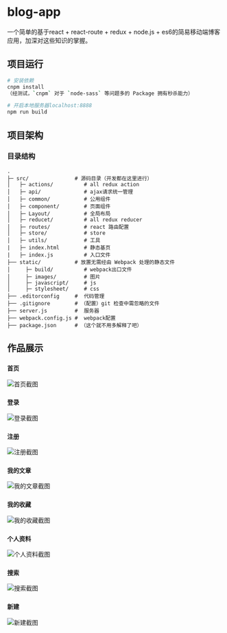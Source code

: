 # blog-app
一个简单的基于react + react-route + redux + node.js + es6的简易移动端博客应用，加深对这些知识的掌握。

## 项目运行
``` bash
# 安装依赖
cnpm install
（经测试，`cnpm` 对于 `node-sass` 等问题多的 Package 拥有秒杀能力）

# 开启本地服务器localhost:8888
npm run build
```


## 项目架构
### 目录结构
```
.
├─ src/               # 源码目录（开发都在这里进行）
│   ├─ actions/          # all redux action 
│   ├─ api/              # ajax请求统一管理
│   ├─ common/           # 公用组件
│   ├─ component/        # 页面组件
│   ├─ Layout/           # 全局布局
│   ├─ reducet/          # all redux reducer
│   ├─ routes/           # react 路由配置
│   ├─ store/            # store
│   ├─ utils/            # 工具
|   ├─ index.html        # 静态基页
|   ├─ index.js          # 入口文件
├── static/           # 放置无需经由 Webpack 处理的静态文件
│     ├─ build/          # webpack出口文件
│     ├─ images/         # 图片
│     ├─ javascript/     # js
│     ├─ stylesheet/     # css
├── .editorconfig     #  代码管理
├── .gitignore        # （配置）git 检查中需忽略的文件
├── server.js         #  服务器
├── webpack.config.js #  webpack配置
├── package.json      # （这个就不用多解释了吧）
```

## 作品展示
###  `首页`
![首页截图](https://github.com/ju1234/blog-app/blob/test/static/images/demo/index.jpg)

###  `登录`
![登录截图](https://github.com/ju1234/blog-app/blob/test/static/images/demo/login.jpg)

###   `注册`
![注册截图](https://github.com/ju1234/blog-app/blob/test/static/images/demo/reg.jpg)

###   `我的文章`
![我的文章截图](https://github.com/ju1234/blog-app/blob/test/static/images/demo/myArticle.jpg)
 
###   `我的收藏`
![我的收藏截图](https://github.com/ju1234/blog-app/blob/test/static/images/demo/myFavoite.jpg)

###  `个人资料`
![个人资料截图](https://github.com/ju1234/blog-app/blob/test/static/images/demo/personal.jpg)

###   `搜索`
![搜索截图](https://github.com/ju1234/blog-app/blob/test/static/images/demo/search.jpg)

###   `新建`
![新建截图](https://github.com/ju1234/blog-app/blob/test/static/images/demo/write.jpg)

